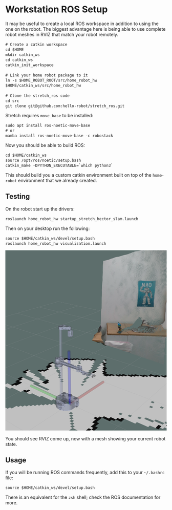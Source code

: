 # Workstation ROS Setup

It may be useful to create a local ROS workspace in addition to using the one on the robot. The biggest advantage here is being able to use complete robot meshes in RVIZ that match your robot remotely.

```
# Create a catkin workspace
cd $HOME
mkdir catkin_ws
cd catkin_ws
catkin_init_workspace

# Link your home robot package to it
ln -s $HOME_ROBOT_ROOT/src/home_robot_hw $HOME/catkin_ws/src/home_robot_hw

# Clone the stretch_ros code
cd src
git clone git@github.com:hello-robot/stretch_ros.git
```

Stretch requires `move_base` to be installed:
```
sudo apt install ros-noetic-move-base
# or
mamba install ros-noetic-move-base -c robostack
```

Now you should be able to build ROS:
```
cd $HOME/catkin_ws
source /opt/ros/noetic/setup.bash
catkin_make -DPYTHON_EXECUTABLE=`which python3`
```

This should build you a custom catkin environment built on top of the `home-robot` environment that we already created.

## Testing

On the robot start up the drivers:
```
roslaunch home_robot_hw startup_stretch_hector_slam.launch
```

Then on your desktop run the following:
```
source $HOME/catkin_ws/devel/setup.bash
roslaunch home_robot_hw visualization.launch
```

![](example_with_urdf.png)

You should see RVIZ come up, now with a mesh showing your current robot state.

## Usage

If you will be running ROS commands frequently, add this to your `~/.bashrc` file:
```
source $HOME/catkin_ws/devel/setup.bash
```

There is an equivalent for the `zsh` shell; check the ROS documentation for more.
